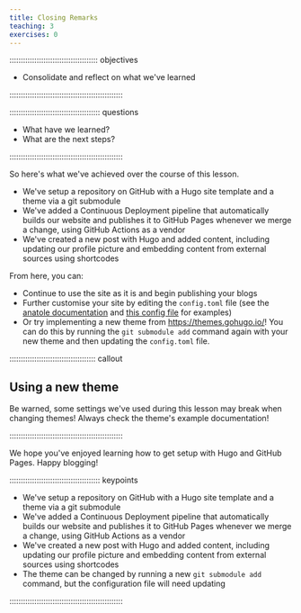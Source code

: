 ```yaml
---
title: Closing Remarks
teaching: 3
exercises: 0
---
```


::::::::::::::::::::::::::::::::::::::: objectives

- Consolidate and reflect on what we've learned

::::::::::::::::::::::::::::::::::::::::::::::::::

:::::::::::::::::::::::::::::::::::::::: questions

- What have we learned?
- What are the next steps?

::::::::::::::::::::::::::::::::::::::::::::::::::

So here's what we've achieved over the course of this lesson.

- We've setup a repository on GitHub with a Hugo site template and a theme via a git submodule
- We've added a Continuous Deployment pipeline that automatically builds our website and publishes it to GitHub Pages whenever we merge a change, using GitHub Actions as a vendor
- We've created a new post with Hugo and added content, including updating our profile picture and embedding content from external sources using shortcodes

From here, you can:

- Continue to use the site as it is and begin publishing your blogs
- Further customise your site by editing the `config.toml` file (see the [anatole documentation](https://github.com/lxndrblz/anatole/) and [this config file](https://github.com/sgibson91/sgibson91.github.io/blob/main/config.toml) for examples)
- Or try implementing a new theme from <https://themes.gohugo.io/>!
  You can do this by running the `git submodule add` command again with your new theme and then updating the `config.toml` file.

::::::::::::::::::::::::::::::::::::::  callout

## Using a new theme

Be warned, some settings we've used during this lesson may break when changing themes!
Always check the theme's example documentation!


::::::::::::::::::::::::::::::::::::::::::::::::::

We hope you've enjoyed learning how to get setup with Hugo and GitHub Pages.
Happy blogging!



:::::::::::::::::::::::::::::::::::::::: keypoints

- We've setup a repository on GitHub with a Hugo site template and a theme via a git submodule
- We've added a Continuous Deployment pipeline that automatically builds our website and publishes it to GitHub Pages whenever we merge a change, using GitHub Actions as a vendor
- We've created a new post with Hugo and added content, including updating our profile picture and embedding content from external sources using shortcodes
- The theme can be changed by running a new `git submodule add` command, but the configuration file will need updating

::::::::::::::::::::::::::::::::::::::::::::::::::


